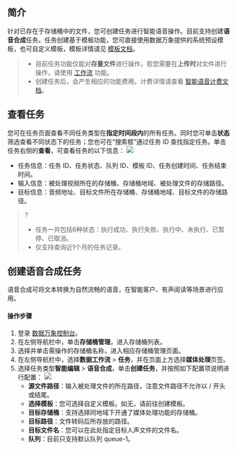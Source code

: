 ## 简介

针对已存在于存储桶中的文件，您可创建任务进行智能语音操作。目前支持创建**语音合成**任务。任务创建基于模板功能，您可直接使用数据万象提供的系统预设模板，也可自定义模板，模板详情请见 [模板文档](https://cloud.tencent.com/document/product/460/46490)。


> - 目前任务功能仅能对**存量文件**进行操作，若您需要在**上传时**对文件进行操作，请使用 [工作流](https://cloud.tencent.com/document/product/460/46488) 功能。
> - 创建任务后，会产生相应的功能费用。计费详情请查看 [智能语音计费文档](https://cloud.tencent.com/document/product/460/81777)。


## 查看任务


您可在任务页面查看不同任务类型在**指定时间段内**的所有任务。同时您可单击**状态**筛选查看不同状态下的任务；您也可在“搜索框”通过任务 ID 查找指定任务。单击任务右侧的**查看**，可查看任务的以下信息：
![](https://main.qcloudimg.com/raw/2c9f7cee21c0d5cebd1c75903f471aee.png)
 - 任务信息：任务 ID、任务状态、队列 ID、模板 ID、任务创建时间、任务结束时间。
 - 输入信息：被处理视频所在的存储桶、存储桶地域、被处理文件的存储路径。
 - 目标信息：音频地址、目标文件所在存储桶、存储桶地域、目标文件的存储路径。

>? 
>- 任务一共包括6种状态：执行成功、执行失败、执行中、未执行、已暂停、已取消。
>- 仅支持查询近1个月的任务记录。




## 创建语音合成任务

语音合成可将文本转换为自然流畅的语音，在智能客户、有声阅读等场景进行应用。

#### 操作步骤

1. 登录 [数据万象控制台](https://console.cloud.tencent.com/ci/bucket)。
2. 在左侧导航栏中，单击**存储桶管理**，进入存储桶列表。
3. 选择并单击需操作的存储桶名称，进入相应存储桶管理页面。
4. 在左侧导航栏中，选择**数据工作流** > **任务**，并在页面上方选择**媒体处理**页签。
5. 选择任务类型**智能编辑** > **语音合成**，单击**创建任务**，并按照如下配置项说明进行配置：
![](https://qcloudimg.tencent-cloud.cn/raw/fc0d9e8c6bbb142d64e485d4377c0e37.png)
   - **源文件路径**：输入被处理文件的所在路径，注意文件路径不允许以 / 开头或结尾。
   - **选择模板**：您可选择自定义模板。如无，请前往创建模板。
   - **目标存储桶**：支持选择同地域下开通了媒体处理功能的存储桶。
   - **目标路径**：文件转码后所存放的路径。
   - **目标文件名**：您可以在此处指定目标人声文件的文件名。
   - **队列**：目前只支持默认队列 queue-1。



